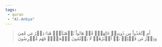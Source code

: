 ```yaml
---
tags: 
 - quran 
 - "Al-Anbya"
---
```


> أَمِ ٱتَّخَذُواْ مِن دُونِهِۦٓ ءَالِهَةٗۖ قُلۡ هَاتُواْ بُرۡهَٰنَكُمۡۖ هَٰذَا ذِكۡرُ مَن مَّعِيَ وَذِكۡرُ مَن قَبۡلِيۚ بَلۡ أَكۡثَرُهُمۡ لَا يَعۡلَمُونَ ٱلۡحَقَّۖ فَهُم مُّعۡرِضُونَ
